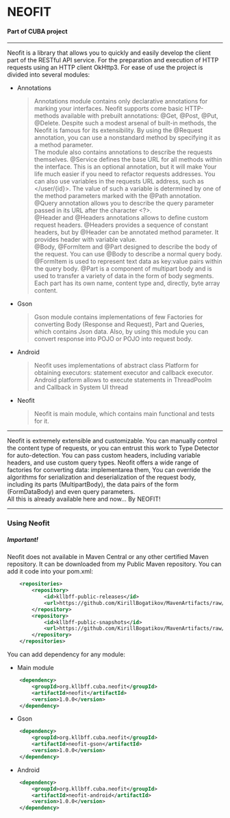 # NEOFIT
#### Part of CUBA project
---
Neofit is a library that allows you to quickly and easily develop the client part of the RESTful API service. For the preparation and execution of HTTP requests using an HTTP client OkHttp3. For ease of use the project is divided into several modules:
 - Annotations  
    > Annotations module contains only declarative annotations for marking your interfaces. Neofit supports come basic HTTP-methods available with prebuilt annotations: @Get, @Post, @Put, @Delete. Despite such a modest arsenal of built-in methods, the Neofit is famous for its extensibility. By using the @Request annotation, you can use a nonstandard method by specifying it as a method parameter.  
    > The module also contains annotations to describe the requests themselves. @Service defines the base URL for all methods within the interface. This is an optional annotation, but it will make Your life much easier if you need to refactor requests addresses. You can also use variables in the requests URL address, such as </user/{id}>. The value of such a variable is determined by one of the method parameters marked with the @Path annotation. @Query annotation allows you to describe the query parameter passed in its URL after the character <?>.     
    > @Header and @Headers annotations allows to define custom request headers. @Headers provides a sequence of constant headers, but by @Header can be annotated method parameter. It provides header with variable value.  
    > @Body, @FormItem and @Part designed to describe the body of the request. You can use @Body to describe a normal query body. @FormItem is used to represent text data as key:value pairs within the query body. @Part is a component of multipart body and is used to transfer a variety of data in the form of body segments. Each part has its own name, content type and, directly, byte array content.
 - Gson
    > Gson module contains implementations of few Factories for converting Body (Response and Request), Part and Queries, which contains Json data. Also, by using this module you can convert response into POJO or POJO into request body.    
 - Android
    > Neofit uses implementations of abstract class Platform for obtaining executors: statement executor and callback executor. Android platform allows to execute statements in ThreadPoolm and Callback in System UI thread
 - Neofit
    > Neofit is main module, which contains main functional and tests for it.
    
---
    
Neofit is extremely extensible and customizable. You can manually control the content type of requests, or you can entrust this work to Type Detector for auto-detection. You can pass custom headers, including variable headers, and use custom query types. Neofit offers a wide range of factories for converting data: implementarea them, You can override the algorithms for serialization and deserialization of the request body, including its parts (MultipartBody), the data pairs of the form (FormDataBody) and even query parameters.  
All this is already available here and now... By NEOFIT!

---

### Using Neofit  
##### Important!
Neofit does not available in Maven Central or any other certified Maven repository. It can be downloaded from my Public Maven repository. You can add it code into your pom.xml:
```xml
    <repositories>
        <repository>
            <id>kllbff-public-releases</id>
            <url>https://github.com/KirillBogatikov/MavenArtifacts/raw/master/releases</url>
        </repository>
        <repository>
            <id>kllbff-public-snapshots</id>
            <url>https://github.com/KirillBogatikov/MavenArtifacts/raw/master/snapshots</url>
        </repository>
    </repositories>
```

You can add dependency for any module:  
- Main module  
```xml  
    <dependency>  
        <groupId>org.kllbff.cuba.neofit</groupId>  
        <artifactId>neofit</artifactId>  
        <version>1.0.0</version> 
    </dependency>
```
 - Gson  
```xml  
    <dependency>  
        <groupId>org.kllbff.cuba.neofit</groupId>  
        <artifactId>neofit-gson</artifactId>  
        <version>1.0.0</version> 
    </dependency>
```
- Android  
```xml  
    <dependency>  
        <groupId>org.kllbff.cuba.neofit</groupId>  
        <artifactId>neofit-android</artifactId>  
        <version>1.0.0</version> 
    </dependency>
```